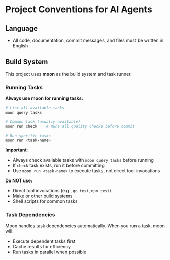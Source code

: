 # Project Conventions for AI Agents

## Language

- All code, documentation, commit messages, and files must be written in English

## Build System

This project uses **moon** as the build system and task runner.

### Running Tasks

**Always use moon for running tasks:**

```bash
# List all available tasks
moon query tasks

# Common task (usually available)
moon run check    # Runs all quality checks before commit

# Run specific tasks
moon run <task-name>
```

**Important**:

- Always check available tasks with `moon query tasks` before running
- If `check` task exists, run it before committing
- Use `moon run <task-name>` to execute tasks, not direct tool invocations

**Do NOT use:**

- Direct tool invocations (e.g., `go test`, `npm test`)
- Make or other build systems
- Shell scripts for common tasks

### Task Dependencies

Moon handles task dependencies automatically. When you run a task, moon will:

- Execute dependent tasks first
- Cache results for efficiency
- Run tasks in parallel when possible
